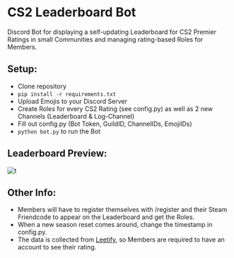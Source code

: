 # CS2 Leaderboard Bot

Discord Bot for displaying a self-updating Leaderboard for CS2 Premier Ratings in small Communities and managing rating-based Roles for Members.

## Setup:

- Clone repository
- `pip install -r requirements.txt`
- Upload Emojis to your Discord Server
- Create Roles for every CS2 Rating (see config.py) as well as 2 new Channels (Leaderboard & Log-Channel)
- Fill out config.py (Bot Token, GuildID, ChannelIDs, EmojiIDs)
- `python bot.py` to run the Bot

## Leaderboard Preview:

![t](https://ibb.co/hsKx2bD)

## Other Info:

- Members will have to register themselves with /register and their Steam Friendcode to appear on the Leaderboard and get the Roles.
- When a new season reset comes around, change the timestamp in config.py.
- The data is collected from [Leetify](https://leetify.com/app), so Members are required to have an account to see their rating.
